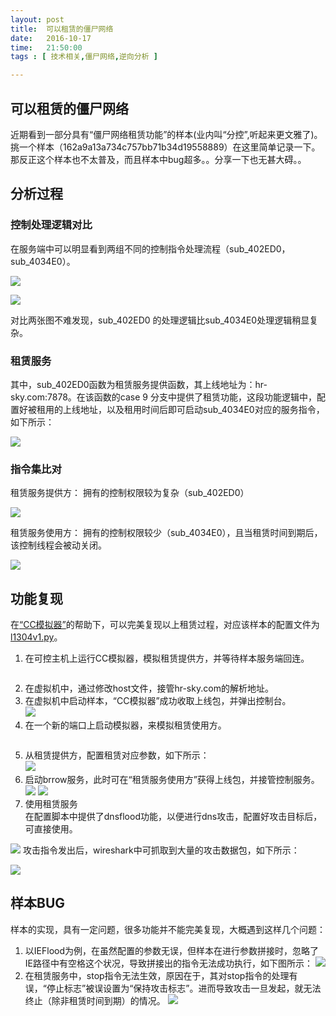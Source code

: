```yaml
--- 
layout: post
title:  可以租赁的僵尸网络
date:   2016-10-17
time:   21:50:00
tags : [ 技术相关,僵尸网络,逆向分析 ]

---
```


## 可以租赁的僵尸网络
近期看到一部分具有“僵尸网络租赁功能”的样本(业内叫“分控”,听起来更文雅了)。  挑一个样本（162a9a13a734c757bb71b34d19558889）在这里简单记录一下。
那反正这个样本也不太普及，而且样本中bug超多。。分享一下也无甚大碍。。
## 分析过程
### 控制处理逻辑对比
在服务端中可以明显看到两组不同的控制指令处理流程（sub_402ED0，sub_4034E0）。![](http://rootkiter.com/images/2016_10_17_21_15/1.png)
![](http://rootkiter.com/images/2016_10_17_21_15/2.png)对比两张图不难发现，sub_402ED0 的处理逻辑比sub_4034E0处理逻辑稍显复杂。
### 租赁服务
其中，sub_402ED0函数为租赁服务提供函数，其上线地址为：hr-sky.com:7878。在该函数的case 9 分支中提供了租赁功能，这段功能逻辑中，配置好被租用的上线地址，以及租用时间后即可启动sub_4034E0对应的服务指令，如下所示：![](http://rootkiter.com/images/2016_10_17_21_15/3.png)### 指令集比对
租赁服务提供方：拥有的控制权限较为复杂（sub_402ED0）![](http://rootkiter.com/images/2016_10_17_21_15/4.png)租赁服务使用方：拥有的控制权限较少（sub_4034E0），且当租赁时间到期后，该控制线程会被动关闭。![](http://rootkiter.com/images/2016_10_17_21_15/5.png)## 功能复现
在[“CC模拟器”](https://github.com/rootkiter/cc_simulator)的帮助下，可以完美复现以上租赁过程，对应该样本的配置文件为[l1304v1.py](http://rootkiter.com/files/l1304v1.py)。
1. 在可控主机上运行CC模拟器，模拟租赁提供方，并等待样本服务端回连。  
```$ python simulator.py l1304v1 7878
```    2. 在虚拟机中，通过修改host文件，接管hr-sky.com的解析地址。  3. 在虚拟机中启动样本，“CC模拟器”成功收取上线包，并弹出控制台。  ![](http://rootkiter.com/images/2016_10_17_21_15/6.png)4. 在一个新的端口上启动模拟器，来模拟租赁使用方。
```$ python simulator.py l1304v1 909
```  5. 从租赁提供方，配置租赁对应参数，如下所示：  ![](http://rootkiter.com/images/2016_10_17_21_15/7.png)6. 启动brrow服务，此时可在“租赁服务使用方”获得上线包，并接管控制服务。  ![](http://rootkiter.com/images/2016_10_17_21_15/8.png)![](http://rootkiter.com/images/2016_10_17_21_15/9.png)7. 使用租赁服务  在配置脚本中提供了dnsflood功能，以便进行dns攻击，配置好攻击目标后，可直接使用。![](http://rootkiter.com/images/2016_10_17_21_15/10.png)攻击指令发出后，wireshark中可抓取到大量的攻击数据包，如下所示：
![](http://rootkiter.com/images/2016_10_17_21_15/11.png)
## 样本BUG
样本的实现，具有一定问题，很多功能并不能完美复现，大概遇到这样几个问题：  
1. 以IEFlood为例，在虽然配置的参数无误，但样本在进行参数拼接时，忽略了IE路径中有空格这个状况，导致拼接出的指令无法成功执行，如下图所示：![](http://rootkiter.com/images/2016_10_17_21_15/12.png)2. 在租赁服务中，stop指令无法生效，原因在于，其对stop指令的处理有误，“停止标志”被误设置为“保持攻击标志”。进而导致攻击一旦发起，就无法终止（除非租赁时间到期）的情况。![](http://rootkiter.com/images/2016_10_17_21_15/13.png)
